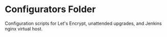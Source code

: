 # Configurators Folder

Configuration scripts for Let's Encrypt, unattended upgrades, and Jenkins nginx virtual host.
